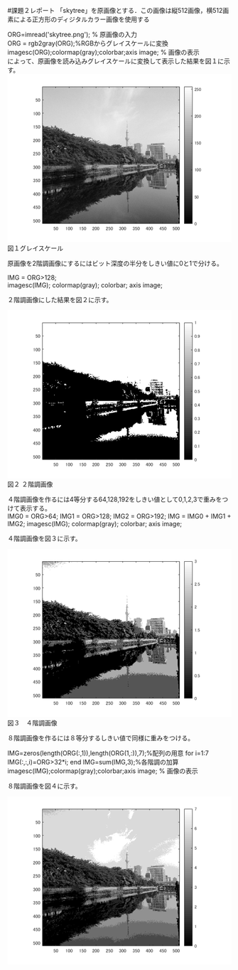 #課題２レポート
「skytree」を原画像とする．この画像は縦512画像，横512画素による正方形のディジタルカラー画像を使用する

ORG=imread('skytree.png'); % 原画像の入力  
ORG = rgb2gray(ORG);%RGBからグレイスケールに変換  
imagesc(ORG);colormap(gray);colorbar;axis image; % 画像の表示  
によって、原画像を読み込みグレイスケールに変換して表示した結果を図１に示す。  
![図１](https://github.com/16ec044/lecture_image_processing/blob/own/image/2-1.png)  
図１グレイスケール  

原画像を2階調画像にするにはビット深度の半分をしきい値に0と1で分ける。  

IMG = ORG>128;  
imagesc(IMG); colormap(gray); colorbar;  axis image;  
  
２階調画像にした結果を図２に示す。  

![図２](https://github.com/16ec044/lecture_image_processing/blob/own/image/2-2.png)  
図２ ２階調画像  

４階調画像を作るには4等分する64,128,192をしきい値として0,1,2,3で重みをつけて表示する。  
IMG0 = ORG>64;
IMG1 = ORG>128;
IMG2 = ORG>192;
IMG = IMG0 + IMG1 + IMG2;
imagesc(IMG); colormap(gray); colorbar;  axis image;

４階調画像を図３に示す。  

![図３](https://github.com/16ec044/lecture_image_processing/blob/own/image/2-3.png)  
図３　４階調画像  

８階調画像を作るには８等分するしきい値で同様に重みをつける。  

IMG=zeros(length(ORG(:,1)),length(ORG(1,:)),7);%配列の用意
for i=1:7
    IMG(:,:,i)=ORG>32*i;
end
IMG=sum(IMG,3);%各階調の加算
imagesc(IMG);colormap(gray);colorbar;axis image; % 画像の表示

８階調画像を図４に示す。

![図４](https://github.com/16ec044/lecture_image_processing/blob/own/image/2-4.png)  
